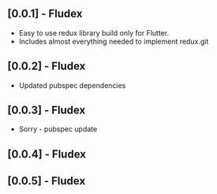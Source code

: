 ## [0.0.1] - Fludex

* Easy to use redux library build only for Flutter.
* Includes almost everything needed to implement redux.git

## [0.0.2] - Fludex

* Updated pubspec dependencies

## [0.0.3] - Fludex

* Sorry - pubspec update

## [0.0.4] - Fludex

## [0.0.5] - Fludex

